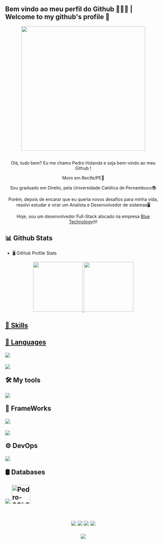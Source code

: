 <h2>Bem vindo ao meu perfil do Github 👨🏽‍💻 | Welcome to my github's profile 👨 </h2>
<div align="center">
<img width='400' align="center" src="https://user-images.githubusercontent.com/89168072/205083177-c18a62e2-aec2-40b9-a7f5-80f892ca804f.gif"/>
</div>
<br>
<div align="center">

  Olá, tudo bem? Eu me chamo Pedro Holanda e seja bem-vindo ao meu Github !
  
  Moro em Recife/PE🏡
  
  Sou graduado em Direito, pela Universidade Católica de Pernambuco📚

  Porém, depois de encarar que eu queria novos desafios para minha vida, resolvi estudar e virar um Analista e Desenvolvedor de sistemas🖥️

Hoje, sou um desenvolvedor Full-Stack alocado na empresa <a href="https://www.bluetechnology.com.br">Blue Technology</a>🤓!
</div>

<h2> 📊 Github Stats </h2>

-   🖥️ GitHub Profile Stats
<div align="center">
  <a href="https://github.com/holandalelis">
  <img height="160em" src="https://github-readme-stats.vercel.app/api?username=holandalelis&show_icons=true&theme=dark&include_all_commits=true&count_private=true"/>
  <img height="160em" src="https://github-readme-stats.vercel.app/api/top-langs/?username=holandalelis&layout=compact&langs_count=7&theme=dark"/>
</div>
  
<!--   🚀skills       -->
<h2> 🚀 Skills <h2>

<!--   💬 languages   -->

💬 Languages
  
<p>
  <a>
    <img src="https://skillicons.dev/icons?i=cs,java,js,py" />
  </a>
</p>
<p>
  <a>
    <img src="https://skillicons.dev/icons?i=html,css" />
  </a>
</p>

<!--   🛠tools   -->
🛠 My tools
    
<p>
  <a>
    <img src="https://skillicons.dev/icons?i=vscode,idea,git,powershell,discord,github,gitlab,visualstudio" />
  </a>
</p>
  
🔧 FrameWorks
<p>
  <a>
    <img src="https://skillicons.dev/icons?i=dotnet,vue,spring,maven,gradle" />
  </a>
</p>
<p>
  <a>
    <img src="https://skillicons.dev/icons?i=bootstrap" />
  </a>
</p>
 
⚙  DevOps
<p>
  <a>
    <img src="https://skillicons.dev/icons?i=docker" />
  </a>
</p>

🛢 Databases
 
<p>
  <a>
    <img src="https://skillicons.dev/icons?i=mysql,postgres,sqlite" />
    <img alt="Pedro-SQLServer" height="60" width="60" src="https://cdn.jsdelivr.net/gh/devicons/devicon/icons/microsoftsqlserver/microsoftsqlserver-plain-wordmark.svg" />
  </a>
</p>
  
</div>
  <br>
  

<div align="center"> 
  <a href="https://api.whatsapp.com/send?phone=5581994903969" target="_blank"><img src="https://img.shields.io/badge/WhatsApp-25D366?style=for-the-badge&logo=whatsapp&logoColor=white" target="_blank"></a>
  <a href="https://www.instagram.com/pedroolelis" target="_blank"><img src="https://img.shields.io/badge/-Instagram-%23E4405F?style=for-the-badge&logo=instagram&logoColor=white" target="_blank"></a>
  <a href = "mailto:pedrolelis@hotmail.com"><img src="https://img.shields.io/badge/-Gmail-%23333?style=for-the-badge&logo=gmail&logoColor=white" target="_blank"></a>
  <a href="https://www.linkedin.com/in/pedro-holanda-0327b421a/" target="_blank"><img src="https://img.shields.io/badge/-LinkedIn-%230077B5?style=for-the-badge&logo=linkedin&logoColor=white" target="_blank"></a> 
  
  <p align="center"> <img src="https://github.com/holandalelis/holandalelis/blob/output/github-contribution-grid-snake.svg"></p>
  
